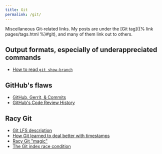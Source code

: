 ```yaml
---
title: Git
permalink: /git/
---
```


Miscellaneous Git-related links. My posts are under the [Git tag]({% link
pages/tags.html %}#git), and many of them link out to others.

## Output formats, especially of underappreciated commands

- [How to read `git show-branch`](https://wincent.dev/wiki/Understanding_the_output_of_%22git_show-branch%22)

## GitHub's flaws

- [GitHub, Gerrit, & Commits](https://tylercipriani.com/blog/2019/03/11/of-git-commits-github-and-gerrit/)
- [GitHub's Code Review History](https://tylercipriani.com/blog/2024/08/31/the-pull-request/)

## Racy Git

- [Git LFS description](https://github.com/git-lfs/git-lfs/issues/196)
- [How Git learned to deal better with timestamps](https://stackoverflow.com/a/71003895/4400820)
- [Racy Git "magic"](https://tylercipriani.com/blog/2023/11/30/racy-git/)
- [The Git index race condition](http://www-cs-students.stanford.edu/~blynn/gg/race.html)
